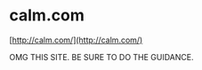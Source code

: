 <!--
id: 23178128639
link: http://tumblr.atmos.org/post/23178128639/calm-com
slug: calm-com
date: Wed May 16 2012 12:46:25 GMT-0700 (PDT)
publish: 2012-05-016
tags: 
title: calm.com
-->


calm.com
========

[http://calm.com/](http://calm.com/)

OMG THIS SITE. BE SURE TO DO THE GUIDANCE.


